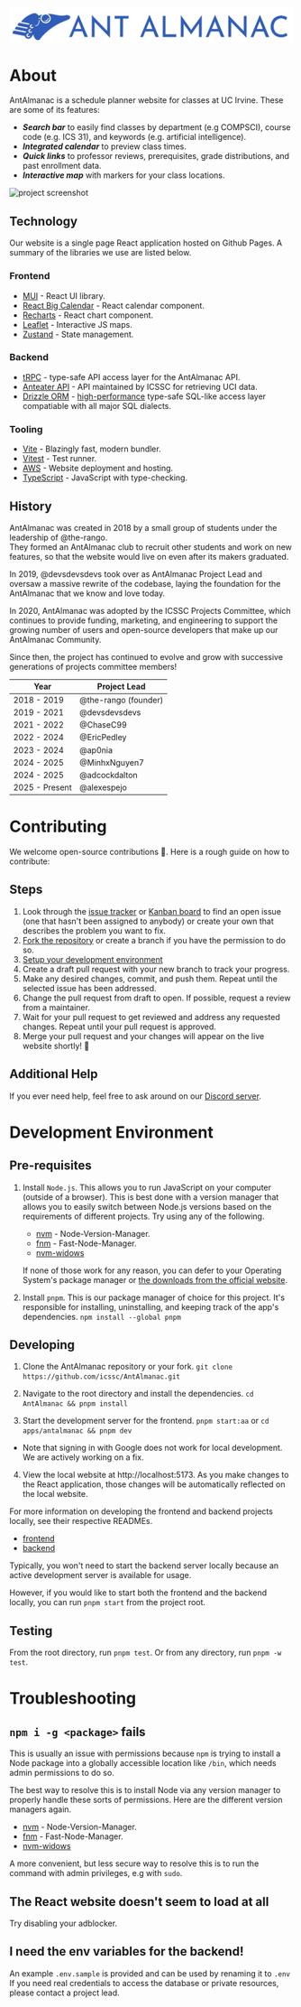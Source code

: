 ![AntAlmanac](apps/antalmanac/public/banner.png)

# About

AntAlmanac is a schedule planner website for classes at UC Irvine. These are some of its features:

- ___Search bar___ to easily find classes by department (e.g COMPSCI), course code (e.g. ICS 31), and keywords (e.g. artificial intelligence).
- ___Integrated calendar___ to preview class times.
- ___Quick links___ to professor reviews, prerequisites, grade distributions, and past enrollment data.
- ___Interactive map___ with markers for your class locations.

![project screenshot](https://github.com/user-attachments/assets/e1f8d3ce-8188-41ab-817a-850e51e6bd1a)

## Technology
Our website is a single page React application hosted on Github Pages.
A summary of the libraries we use are listed below.

### Frontend
- [MUI](https://mui.com) - React UI library.
- [React Big Calendar](https://github.com/jquense/react-big-calendar) - React calendar component.
- [Recharts](https://recharts.org/en-US) - React chart component.
- [Leaflet](https://leafletjs.com) - Interactive JS maps.
- [Zustand](https://docs.pmnd.rs/zustand/getting-started/introduction) - State management.

### Backend
- [tRPC](https://trpc.io) - type-safe API access layer for the AntAlmanac API.
- [Anteater API](https://docs.icssc.club/docs/about/anteaterapi) - API maintained by ICSSC for retrieving UCI data.
- [Drizzle ORM](https://orm.drizzle.team/) - [high-performance](https://orm.drizzle.team/benchmarks) type-safe SQL-like access layer compatiable with all major SQL dialects. 

### Tooling
- [Vite](https://vitejs.dev) - Blazingly fast, modern bundler.
- [Vitest](https://vitest.dev) - Test runner.
- [AWS](https://aws.amazon.com) - Website deployment and hosting.
- [TypeScript](https://www.typescriptlang.org) - JavaScript with type-checking.

## History

AntAlmanac was created in 2018 by a small group of students under the leadership of @the-rango.  
They formed an AntAlmanac club to recruit other students and work on new features,
so that the website would live on even after its makers graduated.  

In 2019, @devsdevsdevs took over as AntAlmanac Project Lead and oversaw a massive rewrite of the codebase,
laying the foundation for the AntAlmanac that we know and love today.  

In 2020, AntAlmanac was adopted by the ICSSC Projects Committee, which continues to provide funding, marketing, and engineering 
to support the growing number of users and open-source developers that make up our AntAlmanac Community.

Since then, the project has continued to evolve and grow with successive generations of projects committee members!

| Year           | Project Lead         |
| ---------------| -------------------- |
| 2018 - 2019    | @the-rango (founder) |
| 2019 - 2021    | @devsdevsdevs        |
| 2021 - 2022    | @ChaseC99            |
| 2022 - 2024    | @EricPedley          |
| 2023 - 2024    | @ap0nia              |
| 2024 - 2025    | @MinhxNguyen7        |
| 2024 - 2025    | @adcockdalton        |
| 2025 - Present | @alexespejo          |



# Contributing

We welcome open-source contributions 🤗.
Here is a rough guide on how to contribute:

## Steps
1. Look through the 
  [issue tracker](https://github.com/icssc/AntAlmanac/issues) or 
  [Kanban board](https://github.com/icssc/AntAlmanac/wiki/Kanban-Board-Docs) 
  to find an open issue (one that hasn't been assigned to anybody)
  or create your own that describes the problem you want to fix. 
2. [Fork the repository](https://docs.github.com/en/get-started/quickstart/fork-a-repo) or
   create a branch if you have the permission to do so.
3. [Setup your development environment](#get-setup-to-develop-locally)
4. Create a draft pull request with your new branch to track your progress.
5. Make any desired changes, commit, and push them. Repeat until the selected issue has been addressed.
6. Change the pull request from draft to open. If possible, request a review from a maintainer.
7. Wait for your pull request to get reviewed and address any requested changes.
   Repeat until your pull request is approved.
8. Merge your pull request and your changes will appear on the live website shortly! 🥳

## Additional Help
If you ever need help, feel free to ask around on our [Discord server](https://discord.gg/Zu8KZHERtJ).

# Development Environment

## Pre-requisites
1. Install `Node.js`. This allows you to run JavaScript on your computer (outside of a browser).
   This is best done with a version manager that allows you to easily switch between
   Node.js versions based on the requirements of different projects.
   Try using any of the following.
   - [nvm](https://github.com/nvm-sh/nvm) - Node-Version-Manager.
   - [fnm](https://github.com/Schniz/fnm) - Fast-Node-Manager.
   - [nvm-widows](https://github.com/coreybutler/nvm-windows)

   If none of those work for any reason, you can defer to your Operating System's
   package manager or [the downloads from the official website](https://nodejs.org/en/download).

2. Install `pnpm`. This is our package manager of choice for this project.
   It's responsible for installing, uninstalling, and keeping track of the app's dependencies.
   `npm install --global pnpm`

## Developing
1. Clone the AntAlmanac repository or your fork.
   `git clone https://github.com/icssc/AntAlmanac.git`

2. Navigate to the root directory and install the dependencies.
   `cd AntAlmanac && pnpm install`

3. Start the development server for the frontend.
  `pnpm start:aa` or `cd apps/antalmanac && pnpm dev`
  - Note that signing in with Google does not work for local development. We are actively working on a fix.

4. View the local website at http://localhost:5173.
   As you make changes to the React application, those changes will be automatically reflected on the local website.


For more information on developing the frontend and backend projects locally, 
see their respective READMEs.

- [frontend](/apps/antalmanac/README.md)
- [backend](/apps/backend/README.md)

Typically, you won't need to start the backend server locally 
because an active development server is available for usage. 

However, if you would like to start both the frontend and the backend locally,
you can run `pnpm start` from the project root.

## Testing
From the root directory, run `pnpm test`. Or from any directory, run `pnpm -w test`.


# Troubleshooting

## `npm i -g <package>` fails
This is usually an issue with permissions because `npm` is trying to install a Node package 
into a globally accessible location like `/bin`, which needs admin permissions to do so.

The best way to resolve this is to install Node via any version manager to properly handle 
these sorts of permissions. Here are the different version managers again.
- [nvm](https://github.com/nvm-sh/nvm) - Node-Version-Manager.
- [fnm](https://github.com/Schniz/fnm) - Fast-Node-Manager.
- [nvm-widows](https://github.com/coreybutler/nvm-windows)

A more convenient, but less secure way to resolve this is to run the command with admin privileges, e.g with `sudo`.

## The React website doesn't seem to load at all
Try disabling your adblocker.

## I need the env variables for the backend!
An example `.env.sample` is provided and can be used by renaming it to `.env`
If you need real credentials to access the database or private resources,
please contact a project lead.
